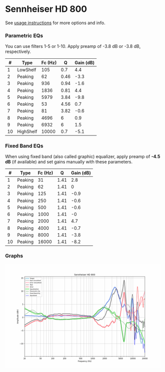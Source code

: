 # Sennheiser HD 800
See [usage instructions](https://github.com/jaakkopasanen/AutoEq#usage) for more options and info.

### Parametric EQs
You can use filters 1-5 or 1-10. Apply preamp of -3.8 dB or -3.8 dB, respectively.

|   # | Type      |   Fc (Hz) |    Q |   Gain (dB) |
|-----|-----------|-----------|------|-------------|
|   1 | LowShelf  |       105 | 0.7  |         4.4 |
|   2 | Peaking   |        62 | 0.46 |        -3.3 |
|   3 | Peaking   |       936 | 0.94 |        -1.6 |
|   4 | Peaking   |      1836 | 0.81 |         4.4 |
|   5 | Peaking   |      5979 | 3.84 |        -9.8 |
|   6 | Peaking   |        53 | 4.56 |         0.7 |
|   7 | Peaking   |        81 | 3.82 |        -0.6 |
|   8 | Peaking   |      4696 | 6    |         0.9 |
|   9 | Peaking   |      6932 | 6    |         1.5 |
|  10 | HighShelf |     10000 | 0.7  |        -5.1 |

### Fixed Band EQs
When using fixed band (also called graphic) equalizer, apply preamp of **-4.5 dB** (if available) and set gains manually with these parameters.

|   # | Type    |   Fc (Hz) |    Q |   Gain (dB) |
|-----|---------|-----------|------|-------------|
|   1 | Peaking |        31 | 1.41 |         2.8 |
|   2 | Peaking |        62 | 1.41 |         0   |
|   3 | Peaking |       125 | 1.41 |        -0.9 |
|   4 | Peaking |       250 | 1.41 |        -0.6 |
|   5 | Peaking |       500 | 1.41 |        -0.6 |
|   6 | Peaking |      1000 | 1.41 |        -0   |
|   7 | Peaking |      2000 | 1.41 |         4.7 |
|   8 | Peaking |      4000 | 1.41 |        -0.7 |
|   9 | Peaking |      8000 | 1.41 |        -3.8 |
|  10 | Peaking |     16000 | 1.41 |        -8.2 |

### Graphs
![](./Sennheiser%20HD%20800.png)
